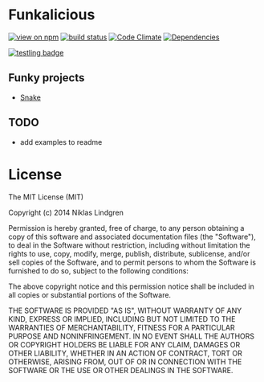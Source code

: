 # Funkalicious

[![view on npm](//img.shields.io/npm/v/funcalicious.svg)](//www.npmjs.org/package/funcalicious)
[![build status](//secure.travis-ci.org/nikcorg/funcalicious.png)](//travis-ci.org/nikcorg/funcalicious)
[![Code Climate](//codeclimate.com/github/nikcorg/funcalicious/badges/gpa.svg)](//codeclimate.com/github/nikcorg/funcalicious)
[![Dependencies](//david-dm.org/nikcorg/funcalicious.svg?style=flat)](//david-dm.org/nikcorg/funcalicious)

[![testling badge](//ci.testling.com/nikcorg/funcalicious.png)](//ci.testling.com/nikcorg/funcalicious)

## Funky projects

- [Snake](https://github.com/nikcorg/snake)

## TODO

- add examples to readme

# License

The MIT License (MIT)

Copyright (c) 2014 Niklas Lindgren

Permission is hereby granted, free of charge, to any person obtaining a copy
of this software and associated documentation files (the "Software"), to deal
in the Software without restriction, including without limitation the rights
to use, copy, modify, merge, publish, distribute, sublicense, and/or sell
copies of the Software, and to permit persons to whom the Software is
furnished to do so, subject to the following conditions:

The above copyright notice and this permission notice shall be included in
all copies or substantial portions of the Software.

THE SOFTWARE IS PROVIDED "AS IS", WITHOUT WARRANTY OF ANY KIND, EXPRESS OR
IMPLIED, INCLUDING BUT NOT LIMITED TO THE WARRANTIES OF MERCHANTABILITY,
FITNESS FOR A PARTICULAR PURPOSE AND NONINFRINGEMENT. IN NO EVENT SHALL THE
AUTHORS OR COPYRIGHT HOLDERS BE LIABLE FOR ANY CLAIM, DAMAGES OR OTHER
LIABILITY, WHETHER IN AN ACTION OF CONTRACT, TORT OR OTHERWISE, ARISING FROM,
OUT OF OR IN CONNECTION WITH THE SOFTWARE OR THE USE OR OTHER DEALINGS IN
THE SOFTWARE.
